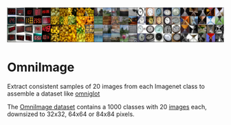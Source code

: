 ![](assets/banner.png)

# OmniImage

Extract consistent samples of 20 images from each Imagenet class to assemble a dataset like [omniglot](https://github.com/brendenlake/omniglot)

The [OmniImage dataset](https://drive.google.com/drive/folders/1tpm4LY3gEUlpK7h54uHqKOcw353np05s?usp=sharing) contains a 1000 classes with 20 [images](assets/overview_consistent.png) each, downsized to 32x32, 64x64 or 84x84 pixels.
